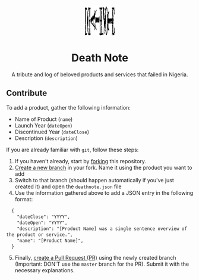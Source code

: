 <div align="center">
  <img src="img/logo.svg" alt="death note" style="height: 80px; width: 80px; padding: 0 20px;">
  <h1>Death Note</h1>
  <p>A tribute and log of beloved products and services that failed in Nigeria.</p>
</div>

<div align="center">

</div>

## Contribute

To add a product, gather the following information:

- Name of Product (`name`)
- Launch Year (`dateOpen`)
- Discontinued Year (`dateClose`)
- Description (`description`)

If you are already familiar with `git`, follow these steps:

1. If you haven't already, start by [forking](https://help.github.com/en/articles/fork-a-repo) this repository. 
2. [Create a new branch](https://help.github.com/en/desktop/contributing-to-projects/creating-a-branch-for-your-work) in your fork. Name it using the product you want to add 
3. Switch to that branch (should happen automatically if you've just created it) and open the `deathnote.json` file
4. Use the information gathered above to add a JSON entry in the following format:
```
  {
    "dateClose": "YYYY",
    "dateOpen": "YYYY",
    "description": "[Product Name] was a single sentence overview of the product or service.",
    "name": "[Product Name]",
  }
```
5. Finally, [create a Pull Request (PR)](https://help.github.com/en/articles/creating-a-pull-request) using the newly created branch (Important: DON'T use the `master` branch for the PR). Submit it with the necessary explanations.  
